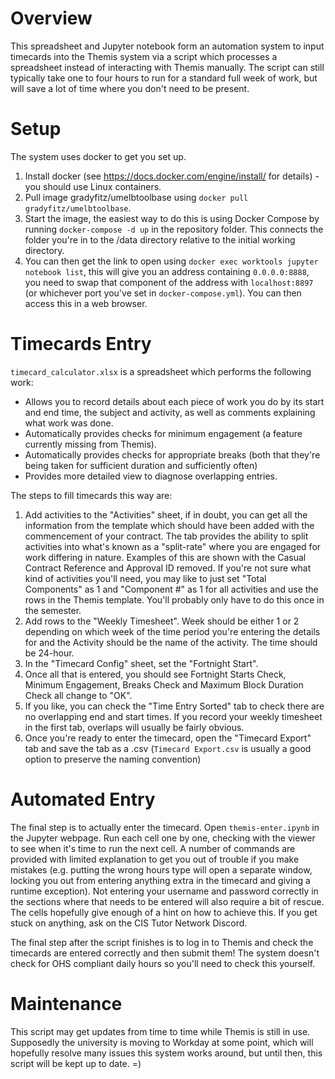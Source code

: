 # Overview

This spreadsheet and Jupyter notebook form an automation system to input timecards into the Themis system via a script which processes a spreadsheet instead of interacting with Themis manually. The script can still typically take one to four hours to run for a standard full week of work, but will save a lot of time where you don't need to be present.

# Setup

The system uses docker to get you set up.

1. Install docker (see https://docs.docker.com/engine/install/ for details) - you should use Linux containers.
2. Pull image gradyfitz/umelbtoolbase using `docker pull gradyfitz/umelbtoolbase`.
3. Start the image, the easiest way to do this is using Docker Compose by running `docker-compose -d up` in the repository folder. This connects the folder you're in to the /data directory relative to the initial working directory.
4. You can then get the link to open using `docker exec worktools jupyter notebook list`, this will give you an address containing `0.0.0.0:8888`, you need to swap that component of the address with `localhost:8897` (or whichever port you've set in `docker-compose.yml`). You can then access this in a web browser.

# Timecards Entry

`timecard_calculator.xlsx` is a spreadsheet which performs the following work:

- Allows you to record details about each piece of work you do by its start and end time, the subject and activity, as well as comments explaining what work was done.
- Automatically provides checks for minimum engagement (a feature currently missing from Themis).
- Automatically provides checks for appropriate breaks (both that they're being taken for sufficient duration and sufficiently often)
- Provides more detailed view to diagnose overlapping entries.

The steps to fill timecards this way are:

1. Add activities to the "Activities" sheet, if in doubt, you can get all the information from the template which should have been added with the commencement of your contract. The tab provides the ability to split activities into what's known as a "split-rate" where you are engaged for work differing in nature. Examples of this are shown with the Casual Contract Reference and Approval ID removed. If you're not sure what kind of activities you'll need, you may like to just set "Total Components" as 1 and "Component #" as 1 for all activities and use the rows in the Themis template. You'll probably only have to do this once in the semester.
2. Add rows to the "Weekly Timesheet". Week should be either 1 or 2 depending on which week of the time period you're entering the details for and the Activity should be the name of the activity. The time should be 24-hour.
3. In the "Timecard Config" sheet, set the "Fortnight Start".
4. Once all that is entered, you should see Fortnight Starts Check, Minimum Engagement, Breaks Check and Maximum Block Duration Check all change to "OK".
5. If you like, you can check the "Time Entry Sorted" tab to check there are no overlapping end and start times. If you record your weekly timesheet in the first tab, overlaps will usually be fairly obvious.
6. Once you're ready to enter the timecard, open the "Timecard Export" tab and save the tab as a .csv (`Timecard Export.csv` is usually a good option to preserve the naming convention)
 
# Automated Entry

The final step is to actually enter the timecard. Open `themis-enter.ipynb` in the Jupyter webpage. Run each cell one by one, checking with the viewer to see when it's time to run the next cell. A number of commands are provided with limited explanation to get you out of trouble if you make mistakes (e.g. putting the wrong hours type will open a separate window, locking you out from entering anything extra in the timecard and giving a runtime exception). Not entering your username and password correctly in the sections where that needs to be entered will also require a bit of rescue. The cells hopefully give enough of a hint on how to achieve this. If you get stuck on anything, ask on the CIS Tutor Network Discord.

The final step after the script finishes is to log in to Themis and check the timecards are entered correctly and then submit them! The system doesn't check for OHS compliant daily hours so you'll need to check this yourself.

# Maintenance

This script may get updates from time to time while Themis is still in use. Supposedly the university is moving to Workday at some point, which will hopefully resolve many issues this system works around, but until then, this script will be kept up to date. =)
